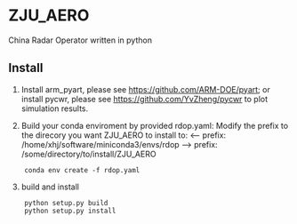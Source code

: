 <!--
 * @Description: Readme for ZJU_AERO
 * @Author: Hejun Xie
 * @Date: 2020-04-06 20:52:07
 * @LastEditors: Hejun Xie
 * @LastEditTime: 2020-11-20 17:09:46
 -->
# ZJU_AERO
China Radar Operator written in python

## Install
1.  Install arm_pyart, please see https://github.com/ARM-DOE/pyart;
    or install pycwr, please see https://github.com/YvZheng/pycwr to plot simulation results.

2.  Build your conda enviroment by provided rdop.yaml:
Modify the prefix to the direcory you want ZJU_AERO to install to:
<-- prefix: /home/xhj/software/miniconda3/envs/rdop
--> prefix: /some/directory/to/install/ZJU_AERO

```
    conda env create -f rdop.yaml
```

3.  build and install
```
    python setup.py build
    python setup.py install
```
